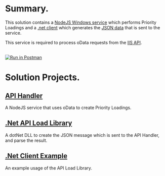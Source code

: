 <h1>Summary.</h1>
This solution contains a <a href="https://github.com/SimonBarnett/apiLoad/tree/master/apiHandler">NodeJS Windows service</a> which performs Priority Loadings and a <a href="https://github.com/SimonBarnett/apiLoad/tree/master/apiLoad">.net client</a> which generates the <a href="https://github.com/SimonBarnett/apiLoad/blob/master/clientExample/output.json">JSON data</a> that is sent to the service.

This service is required to process oData requests from the <a href="https://github.com/SimonBarnett/api">IIS API</a>.

<br><a href="https://app.getpostman.com/run-collection/4594feb31a8a5b1aa40c" target="_blank"><img src="https://run.pstmn.io/button.svg" alt="Run in Postman"></a>

<h1>Solution Projects.</h1>
<h2><a href="https://github.com/SimonBarnett/apiLoad/tree/master/apiHandler">API Handler</a></h2>
A NodeJS service that uses oData to create Priority Loadings.

<h2><a href="https://github.com/SimonBarnett/apiLoad/tree/master/apiLoad">.Net API Load Library</a></h2>
A dotNet DLL to create the JSON message which is sent to the API Handler, and parse the result.

<h2><a href="https://github.com/SimonBarnett/apiLoad/tree/master/clientExample">.Net Client Example</a></h2>
An example usage of the API Load Library.